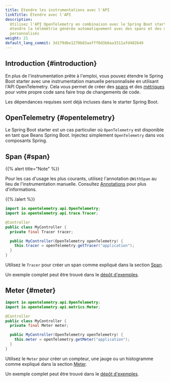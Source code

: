 ```yaml
---
title: Étendre les instrumentations avec l'API
linkTitle: Étendre avec l'API
description:
  Utilisez l'API OpenTelemetry en combinaison avec le Spring Boot starter pour
  étendre la télémétrie générée automatiquement avec des spans et des métriques
  personnalisés
weight: 21
default_lang_commit: 3d179dbe1270b83aafff0d3b6aa3311afd482649
---
```


## Introduction {#introduction}

En plus de l'instrumentation prête à l'emploi, vous pouvez étendre le Spring
Boot starter avec une instrumentation manuelle personnalisée en utilisant l'API
OpenTelemetry. Cela vous permet de créer des
[spans](/docs/concepts/signals/traces/#spans) et des
[métriques](/docs/concepts/signals/metrics) pour votre propre code sans faire
trop de changements de code.

Les dépendances requises sont déjà incluses dans le starter Spring Boot.

## OpenTelemetry {#opentelemetry}

Le Spring Boot starter est un cas particulier où `OpenTelemetry` est disponible
en tant que Beans Spring Boot. Injectez simplement `OpenTelemetry` dans vos
composants Spring.

## Span {#span}

{{% alert title="Note" %}}

Pour les cas d'usage les plus courants, utilisez l'annotation `@WithSpan` au
lieu de l'instrumentation manuelle. Consultez [Annotations](../annotations) pour
plus d'informations.

{{% /alert %}}

```java
import io.opentelemetry.api.OpenTelemetry;
import io.opentelemetry.api.trace.Tracer;

@Controller
public class MyController {
  private final Tracer tracer;

  public MyController(OpenTelemetry openTelemetry) {
    this.tracer = openTelemetry.getTracer("application");
  }
}
```

Utilisez le `Tracer` pour créer un span comme expliqué dans la section
[Span](/docs/languages/java/api/#span).

Un exemple complet peut être trouvé dans le [dépôt d'exemples].

## Meter {#meter}

```java
import io.opentelemetry.api.OpenTelemetry;
import io.opentelemetry.api.metrics.Meter;

@Controller
public class MyController {
  private final Meter meter;

  public MyController(OpenTelemetry openTelemetry) {
    this.meter = openTelemetry.getMeter("application");
  }
}
```

Utilisez le `Meter` pour créer un compteur, une jauge ou un histogramme comme
expliqué dans la section [Meter](/docs/languages/java/api/#meter).

Un exemple complet peut être trouvé dans le [dépôt d'exemples].

[dépôt d'exemples]:
  https://github.com/open-telemetry/opentelemetry-java-examples/tree/main/spring-native
